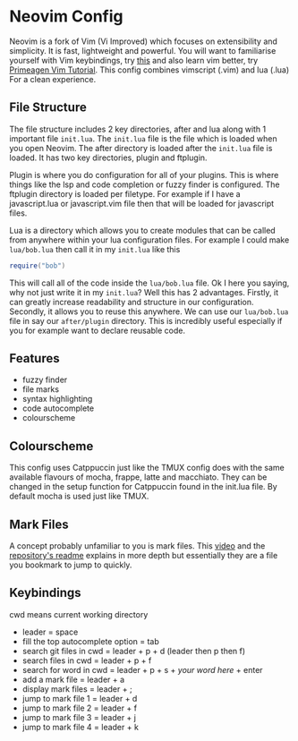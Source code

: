 # Neovim Config
Neovim is a fork of Vim (Vi Improved) which focuses on extensibility and simplicity. It is fast, lightweight and powerful. You will want to familiarise yourself with Vim keybindings, try [this](https://www.openvim.com/) and also learn vim better, try [Primeagen Vim Tutorial](https://www.youtube.com/watch?v=X6AR2RMB5tE&list=PLm323Lc7iSW_wuxqmKx_xxNtJC_hJbQ7R&ab_channel=ThePrimeagen). This config combines vimscript (.vim) and lua (.lua) For a clean experience. 

## File Structure
The file structure includes 2 key directories, after and lua along with 1 important file `init.lua`. The `init.lua` file is the file which is loaded when you open Neovim. The after directory is loaded after the `init.lua` file is loaded. It has two key directories, plugin and ftplugin.  

Plugin is where you do configuration for all of your plugins. This is where things like the lsp and code completion or fuzzy finder is configured. The ftplugin directory is loaded per filetype. For example if I have a javascript.lua or javascript.vim file then that will be loaded for javascript files.  

Lua is a directory which allows you to create modules that can be called from anywhere within your lua configuration files. For example I could make `lua/bob.lua` then call it in my `init.lua` like this
```lua
require("bob")
```
This will call all of the code inside the `lua/bob.lua` file. Ok I here you saying, why not just write it in my `init.lua`? Well this has 2 advantages. Firstly, it can greatly increase readability and structure in our configuration. Secondly, it allows you to reuse this anywhere. We can use our `lua/bob.lua` file in say our `after/plugin` directory. This is incredibly useful especially if you for example want to declare reusable code.   

## Features
- fuzzy finder
- file marks
- syntax highlighting
- code autocomplete
- colourscheme

## Colourscheme
This config uses Catppuccin just like the TMUX config does with the same available flavours of mocha, frappe, latte and macchiato. They can be changed in the setup function for Catppuccin found in the init.lua file. By default mocha is used just like TMUX.

## Mark Files
A concept probably unfamiliar to you is mark files. This [video](https://www.youtube.com/watch?v=Qnos8aApa9g&ab_channel=ThePrimeagen) and the [repository's readme](https://github.com/ThePrimeagen/harpoon) explains in more depth but essentially they are a file you bookmark to jump to quickly.

## Keybindings
cwd means current working directory
- leader = space
- fill the top autocomplete option = tab
- search git files in cwd = leader + p + d (leader then p then f)
- search files in cwd = leader + p + f
- search for word in cwd = leader + p + s + *your word here* + enter
- add a mark file = leader + a
- display mark files = leader + ;
- jump to mark file 1 = leader + d
- jump to mark file 2 = leader + f
- jump to mark file 3 = leader + j
- jump to mark file 4 = leader + k

